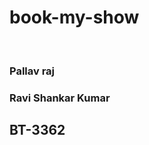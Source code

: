 <h1> book-my-show </h1> <br />
<h3>
Pallav raj <br />
</h3>
<h3>
Ravi Shankar Kumar
</h3>
<h2>BT-3362</h2>